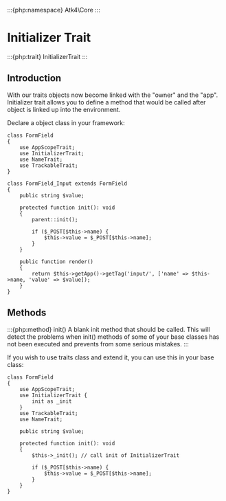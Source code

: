 :::{php:namespace} Atk4\Core
:::

# Initializer Trait

:::{php:trait} InitializerTrait
:::

## Introduction

With our traits objects now become linked with the "owner" and the "app".
Initializer trait allows you to define a method that would be called after
object is linked up into the environment.

Declare a object class in your framework:

```
class FormField
{
    use AppScopeTrait;
    use InitializerTrait;
    use NameTrait;
    use TrackableTrait;
}

class FormField_Input extends FormField
{
    public string $value;

    protected function init(): void
    {
        parent::init();

        if ($_POST[$this->name) {
            $this->value = $_POST[$this->name];
        }
    }

    public function render()
    {
        return $this->getApp()->getTag('input/', ['name' => $this->name, 'value' => $value]);
    }
}
```

## Methods

:::{php:method} init()
A blank init method that should be called. This will detect the problems
when init() methods of some of your base classes has not been executed and
prevents from some serious mistakes.
:::

If you wish to use traits class and extend it, you can use this in your base
class:

```
class FormField
{
    use AppScopeTrait;
    use InitializerTrait {
        init as _init
    }
    use TrackableTrait;
    use NameTrait;

    public string $value;

    protected function init(): void
    {
        $this->_init(); // call init of InitializerTrait

        if ($_POST[$this->name) {
            $this->value = $_POST[$this->name];
        }
    }
}
```
